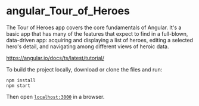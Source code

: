 # angular_Tour_of_Heroes

The Tour of Heroes app covers the core fundamentals of Angular. 
It's a basic app that has many of the features that expect to find in a full-blown, 
data-driven app: acquiring and displaying a list of heroes, 
editing a selected hero's detail, and navigating among different views of heroic data.

https://angular.io/docs/ts/latest/tutorial/

To build the project locally, download or clone the files and run:

```
npm install
npm start
```

Then open [`localhost:3000`](http://localhost:3000) in a browser.
